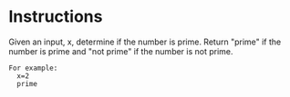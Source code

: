 # Instructions

Given an input, x, determine if the number is prime. Return "prime" if the number is prime and "not prime" if the number is not prime.

```text
For example:
  x=2
  prime
```
